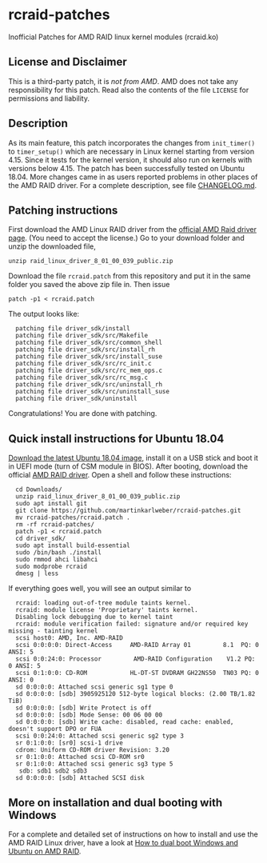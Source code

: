 # rcraid-patches
Inofficial Patches for AMD RAID linux kernel modules (rcraid.ko)

## License and Disclaimer

This is a third-party patch, it is _not from AMD_. AMD does not take any
responsibility for this patch. Read also the contents of the file `LICENSE` for
permissions and liability.

## Description

As its main feature, this patch incorporates the changes from `init_timer()`
to `timer_setup()` which are necessary in Linux kernel starting from version
4.15. Since it tests for the kernel version, it should also run on kernels
with versions below 4.15. The patch has been successfully tested on Ubuntu
18.04. More changes came in as users reported problems in other places of the
AMD RAID driver. For a complete description, see file
[CHANGELOG.md](https://github.com/martinkarlweber/rcraid-patches/blob/master/CHANGELOG.md).



## Patching instructions

First download the AMD Linux RAID driver from the [official AMD Raid driver
page](https://www.amd.com/en/support/chipsets/amd-socket-am4/x370). (You
need to accept the license.) Go to your download folder and unzip the
downloaded file,

`unzip raid_linux_driver_8_01_00_039_public.zip`

Download the file `rcraid.patch` from this repository and put it in the same
folder you saved the above zip file in. Then issue

`patch -p1 < rcraid.patch`

The output looks like:

      patching file driver_sdk/install
      patching file driver_sdk/src/Makefile
      patching file driver_sdk/src/common_shell
      patching file driver_sdk/src/install_rh
      patching file driver_sdk/src/install_suse
      patching file driver_sdk/src/rc_init.c
      patching file driver_sdk/src/rc_mem_ops.c
      patching file driver_sdk/src/rc_msg.c
      patching file driver_sdk/src/uninstall_rh
      patching file driver_sdk/src/uninstall_suse
      patching file driver_sdk/uninstall

Congratulations! You are done with patching. 

## Quick install instructions for Ubuntu 18.04

[Download the latest Ubuntu 18.04
image](https://www.ubuntu.com/download/desktop), install it on a USB stick and
boot it in UEFI mode (turn of CSM module in BIOS). After booting, download
the official [AMD RAID driver](https://www.amd.com/en/support/chipsets/amd-socket-am4/x370). Open
a shell and follow these instructions:

      cd Downloads/
      unzip raid_linux_driver_8_01_00_039_public.zip
      sudo apt install git
      git clone https://github.com/martinkarlweber/rcraid-patches.git
      mv rcraid-patches/rcraid.patch .
      rm -rf rcraid-patches/
      patch -p1 < rcraid.patch
      cd driver_sdk/
      sudo apt install build-essential
      sudo /bin/bash ./install
      sudo rmmod ahci libahci
      sudo modprobe rcraid
      dmesg | less

If everything goes well, you will see an output similar to

      rcraid: loading out-of-tree module taints kernel.
      rcraid: module license 'Proprietary' taints kernel.
      Disabling lock debugging due to kernel taint
      rcraid: module verification failed: signature and/or required key missing - tainting kernel
      scsi host0: AMD, Inc. AMD-RAID
      scsi 0:0:0:0: Direct-Access     AMD-RAID Array 01         8.1  PQ: 0 ANSI: 5
      scsi 0:0:24:0: Processor         AMD-RAID Configuration    V1.2 PQ: 0 ANSI: 5
      scsi 0:1:0:0: CD-ROM            HL-DT-ST DVDRAM GH22NS50  TN03 PQ: 0 ANSI: 0
      sd 0:0:0:0: Attached scsi generic sg1 type 0
      sd 0:0:0:0: [sdb] 3905925120 512-byte logical blocks: (2.00 TB/1.82 TiB)
      sd 0:0:0:0: [sdb] Write Protect is off
      sd 0:0:0:0: [sdb] Mode Sense: 00 06 00 00
      sd 0:0:0:0: [sdb] Write cache: disabled, read cache: enabled, doesn't support DPO or FUA
      scsi 0:0:24:0: Attached scsi generic sg2 type 3
      sr 0:1:0:0: [sr0] scsi-1 drive
      cdrom: Uniform CD-ROM driver Revision: 3.20
      sr 0:1:0:0: Attached scsi CD-ROM sr0
      sr 0:1:0:0: Attached scsi generic sg3 type 5
       sdb: sdb1 sdb2 sdb3
      sd 0:0:0:0: [sdb] Attached SCSI disk

## More on installation and dual booting with Windows

For a complete and detailed set of instructions on how to install and use the
AMD RAID Linux driver, have a look at [How to dual boot Windows and Ubuntu on AMD RAID](https://www.kwikr.de//Howto_Windows_Ubuntu_AMD-RAID.html).
